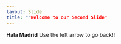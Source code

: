 ```yaml
---
layout: Slide
title: ""Welcome to our Second Slide"
---
```

**Hala Madrid**
Use the left arrow to go back!!
